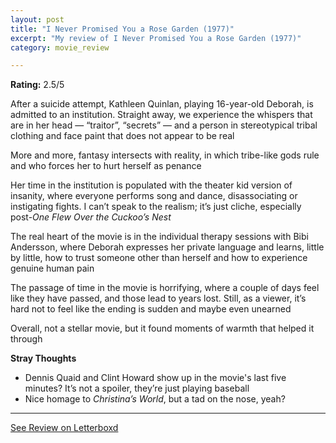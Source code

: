 ```yaml
---
layout: post
title: "I Never Promised You a Rose Garden (1977)"
excerpt: "My review of I Never Promised You a Rose Garden (1977)"
category: movie_review

---
```


**Rating:** 2.5/5

After a suicide attempt, Kathleen Quinlan, playing 16-year-old Deborah, is admitted to an institution. Straight away, we experience the whispers that are in her head — “traitor”, “secrets” — and a person in stereotypical tribal clothing and face paint that does not appear to be real

More and more, fantasy intersects with reality, in which tribe-like gods rule and who forces her to hurt herself as penance

Her time in the institution is populated with the theater kid version of insanity, where everyone performs song and dance, disassociating or instigating fights. I can’t speak to the realism; it’s just cliche, especially post-<i>One Flew Over the Cuckoo’s Nest</i>

The real heart of the movie is in the individual therapy sessions with Bibi Andersson, where Deborah expresses her private language and learns, little by little, how to trust someone other than herself and how to experience genuine human pain

The passage of time in the movie is horrifying, where a couple of days feel like they have passed, and those lead to years lost. Still, as a viewer, it’s hard not to feel like the ending is sudden and maybe even unearned

Overall, not a stellar movie, but it found moments of warmth that helped it through

<b>Stray Thoughts</b>
* Dennis Quaid and Clint Howard show up in the movie's last five minutes? It’s not a spoiler, they’re just playing baseball
* Nice homage to <i>Christina’s World</i>, but a tad on the nose, yeah?

<hr>

[See Review on Letterboxd](https://boxd.it/4fI3eb)
